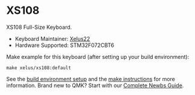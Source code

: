 # XS108

XS108 Full-Size Keyboard.

* Keyboard Maintainer: [Xelus22](https://github.com/Xelus22)
* Hardware Supported: STM32F072CBT6

Make example for this keyboard (after setting up your build environment):

    make xelus/xs108:default

See the [build environment setup](https://docs.qmk.fm/#/getting_started_build_tools) and the [make instructions](https://docs.qmk.fm/#/getting_started_make_guide) for more information. Brand new to QMK? Start with our [Complete Newbs Guide](https://docs.qmk.fm/#/newbs).
